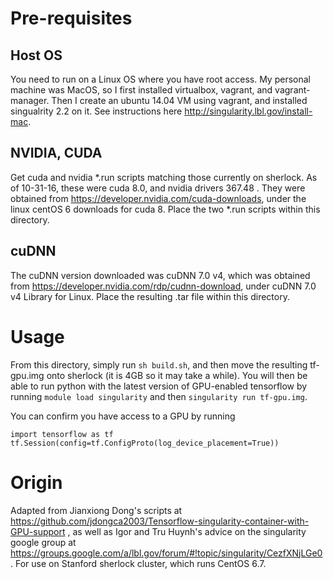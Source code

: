 # Pre-requisites

## Host OS

You need to run on a Linux OS where you have root access.  My personal machine
was MacOS, so I first installed virtualbox, vagrant, and vagrant-manager.  Then
I create an ubuntu 14.04 VM using vagrant, and installed singualrity 2.2 on it.
See instructions here http://singularity.lbl.gov/install-mac. 

## NVIDIA, CUDA

Get cuda and nvidia *.run scripts matching those currently on sherlock.  As of
10-31-16, these were cuda 8.0, and nvidia drivers 367.48 .  They were obtained
from https://developer.nvidia.com/cuda-downloads, under the linux centOS 6
downloads for cuda 8.  Place the two *.run scripts within this directory.

## cuDNN

The cuDNN version downloaded was cuDNN 7.0 v4, which was obtained from
https://developer.nvidia.com/rdp/cudnn-download, under cuDNN 7.0 v4 Library for Linux.
Place the resulting .tar file within this directory.

# Usage

From this directory, simply run `sh build.sh`, and then move the resulting
tf-gpu.img onto sherlock (it is 4GB so it may take a while).  You will then be
able to run python with the latest version of GPU-enabled tensorflow by running
`module load singularity` and then `singularity run tf-gpu.img`.

You can confirm you have access to a GPU by running
```
import tensorflow as tf
tf.Session(config=tf.ConfigProto(log_device_placement=True))
```

# Origin

Adapted from Jianxiong Dong's scripts at
https://github.com/jdongca2003/Tensorflow-singularity-container-with-GPU-support
, as well as Igor and Tru Huynh's advice on the singularity google group at
https://groups.google.com/a/lbl.gov/forum/#!topic/singularity/CezfXNjLGe0 .  For
use on Stanford sherlock cluster, which runs CentOS 6.7.
